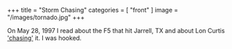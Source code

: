 +++
title = "Storm Chasing"
categories = [ "front" ]
image = "/images/tornado.jpg"
+++

On May 28, 1997 I read about the F5 that hit Jarrell, TX and about Lon Curtis ['chasing'](https://plus.google.com/106619188722113243020/posts/EjoRuHyHZxe) it. I was hooked.